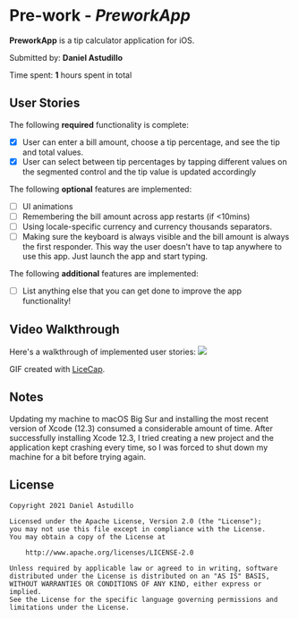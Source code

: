 # Pre-work - *PreworkApp*

**PreworkApp** is a tip calculator application for iOS.

Submitted by: **Daniel Astudillo**

Time spent: **1** hours spent in total

## User Stories

The following **required** functionality is complete:

* [x] User can enter a bill amount, choose a tip percentage, and see the tip and total values.
* [x] User can select between tip percentages by tapping different values on the segmented control and the tip value is updated accordingly

The following **optional** features are implemented:

* [ ] UI animations
* [ ] Remembering the bill amount across app restarts (if <10mins)
* [ ] Using locale-specific currency and currency thousands separators.
* [ ] Making sure the keyboard is always visible and the bill amount is always the first responder. This way the user doesn't have to tap anywhere to use this app. Just launch the app and start typing.

The following **additional** features are implemented:

- [ ] List anything else that you can get done to improve the app functionality!

## Video Walkthrough

Here's a walkthrough of implemented user stories:
![](https://i.imgur.com/AbOCu3F.gif)



GIF created with [LiceCap](http://www.cockos.com/licecap/).

## Notes

Updating my machine to macOS Big Sur and installing the most recent version of Xcode (12.3) consumed a considerable amount of time. After successfully installing Xcode 12.3, I tried creating a new project and the application kept crashing every time, 
so I was forced to shut down my machine for a bit before trying again.    

## License

    Copyright 2021 Daniel Astudillo

    Licensed under the Apache License, Version 2.0 (the "License");
    you may not use this file except in compliance with the License.
    You may obtain a copy of the License at

        http://www.apache.org/licenses/LICENSE-2.0

    Unless required by applicable law or agreed to in writing, software
    distributed under the License is distributed on an "AS IS" BASIS,
    WITHOUT WARRANTIES OR CONDITIONS OF ANY KIND, either express or implied.
    See the License for the specific language governing permissions and
    limitations under the License.
